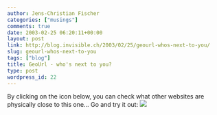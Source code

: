 ```yaml
---
author: Jens-Christian Fischer
categories: ["musings"]
comments: true
date: 2003-02-25 06:20:11+00:00
layout: post
link: http://blog.invisible.ch/2003/02/25/geourl-whos-next-to-you/
slug: geourl-whos-next-to-you
tags: ["blog"]
title: GeoUrl - who's next to you?
type: post
wordpress_id: 22
---
```


By clicking on the icon below, you can check what other websites are physically close to this one... Go and try it out:
[
![](http://geourl.org/geourl.png)
](http://geourl.org/near/?p=http://www.invisible.ch)
